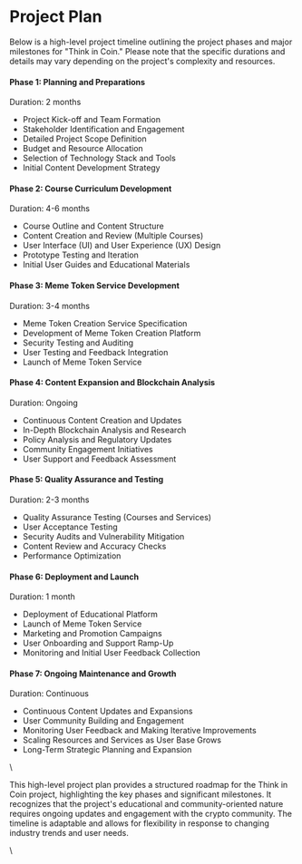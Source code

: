 # Project Plan

Below is a high-level project timeline outlining the project phases and major milestones for "Think in Coin." Please note that the specific durations and details may vary depending on the project's complexity and resources.

#### Phase 1: Planning and Preparations

Duration: 2 months

* Project Kick-off and Team Formation
* Stakeholder Identification and Engagement
* Detailed Project Scope Definition
* Budget and Resource Allocation
* Selection of Technology Stack and Tools
* Initial Content Development Strategy

#### Phase 2: Course Curriculum Development

Duration: 4-6 months

* Course Outline and Content Structure
* Content Creation and Review (Multiple Courses)
* User Interface (UI) and User Experience (UX) Design
* Prototype Testing and Iteration
* Initial User Guides and Educational Materials

#### Phase 3: Meme Token Service Development

Duration: 3-4 months

* Meme Token Creation Service Specification
* Development of Meme Token Creation Platform
* Security Testing and Auditing
* User Testing and Feedback Integration
* Launch of Meme Token Service

#### Phase 4: Content Expansion and Blockchain Analysis

Duration: Ongoing

* Continuous Content Creation and Updates
* In-Depth Blockchain Analysis and Research
* Policy Analysis and Regulatory Updates
* Community Engagement Initiatives
* User Support and Feedback Assessment

#### Phase 5: Quality Assurance and Testing

Duration: 2-3 months

* Quality Assurance Testing (Courses and Services)
* User Acceptance Testing
* Security Audits and Vulnerability Mitigation
* Content Review and Accuracy Checks
* Performance Optimization

#### Phase 6: Deployment and Launch

Duration: 1 month

* Deployment of Educational Platform
* Launch of Meme Token Service
* Marketing and Promotion Campaigns
* User Onboarding and Support Ramp-Up
* Monitoring and Initial User Feedback Collection

#### Phase 7: Ongoing Maintenance and Growth

Duration: Continuous

* Continuous Content Updates and Expansions
* User Community Building and Engagement
* Monitoring User Feedback and Making Iterative Improvements
* Scaling Resources and Services as User Base Grows
* Long-Term Strategic Planning and Expansion

\


This high-level project plan provides a structured roadmap for the Think in Coin project, highlighting the key phases and significant milestones. It recognizes that the project's educational and community-oriented nature requires ongoing updates and engagement with the crypto community. The timeline is adaptable and allows for flexibility in response to changing industry trends and user needs.

\

